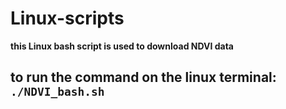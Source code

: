 # Linux-scripts
 
**this Linux bash script is used to download NDVI data** 

## to run the command on the linux terminal: `./NDVI_bash.sh`
